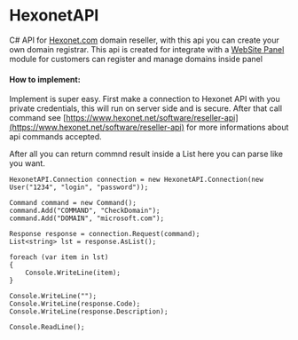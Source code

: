 HexonetAPI
==========

C# API for [Hexonet.com](http://hexonet.com) domain reseller, with this api you can create your own domain registrar. This api is created for integrate with a [WebSite Panel](http://www.websitepanel.net/) module for customers can register and manage domains inside panel


#### How to implement:
Implement is super easy. First make a connection to Hexonet API with you private credentials, this will run on server side and is secure. After that call command see [https://www.hexonet.net/software/reseller-api](https://www.hexonet.net/software/reseller-api) for more informations about api commands accepted.

After all you can return commnd result inside a List<string> here you can parse like you want.


	HexonetAPI.Connection connection = new HexonetAPI.Connection(new User("1234", "login", "password"));

	Command command = new Command();
	command.Add("COMMAND", "CheckDomain");
	command.Add("DOMAIN", "microsoft.com");

	Response response = connection.Request(command);
	List<string> lst = response.AsList();

	foreach (var item in lst)
	{
		Console.WriteLine(item);
	}

	Console.WriteLine("");
	Console.WriteLine(response.Code);
	Console.WriteLine(response.Description);

	Console.ReadLine();
